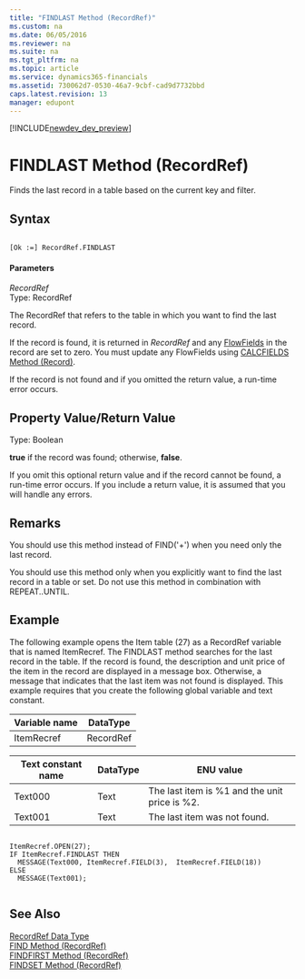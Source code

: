 ```yaml
---
title: "FINDLAST Method (RecordRef)"
ms.custom: na
ms.date: 06/05/2016
ms.reviewer: na
ms.suite: na
ms.tgt_pltfrm: na
ms.topic: article
ms.service: dynamics365-financials
ms.assetid: 730062d7-0530-46a7-9cbf-cad9d7732bbd
caps.latest.revision: 13
manager: edupont
---
```


[!INCLUDE[newdev_dev_preview](../includes/newdev_dev_preview.md)]

# FINDLAST Method (RecordRef)
Finds the last record in a table based on the current key and filter.  
  
## Syntax  
  
```  
  
[Ok :=] RecordRef.FINDLAST  
```  
  
#### Parameters  
 *RecordRef*  
 Type: RecordRef  
  
 The RecordRef that refers to the table in which you want to find the last record.  
  
 If the record is found, it is returned in *RecordRef* and any [FlowFields](../devenv-flowfields.md) in the record are set to zero. You must update any FlowFields using [CALCFIELDS Method \(Record\)](devenv-CALCFIELDS-Method-Record.md).  
  
 If the record is not found and if you omitted the return value, a run-time error occurs.  
  
## Property Value/Return Value  
 Type: Boolean  
  
 **true** if the record was found; otherwise, **false**.  
  
 If you omit this optional return value and if the record cannot be found, a run-time error occurs. If you include a return value, it is assumed that you will handle any errors.  
  
## Remarks  
 You should use this method instead of FIND\('+'\) when you need only the last record.  
  
 You should use this method only when you explicitly want to find the last record in a table or set. Do not use this method in combination with REPEAT..UNTIL.  
  
## Example  
 The following example opens the Item table \(27\) as a RecordRef variable that is named ItemRecref. The FINDLAST method searches for the last record in the table. If the record is found, the description and unit price of the item in the record are displayed in a message box. Otherwise, a message that indicates that the last item was not found is displayed. This example requires that you create the following global variable and text constant.  
  
|Variable name|DataType|  
|-------------------|--------------|  
|ItemRecref|RecordRef|  
  
|Text constant name|DataType|ENU value|  
|------------------------|--------------|---------------|  
|Text000|Text|The last item is %1 and the unit price is %2.|  
|Text001|Text|The last item was not found.|  
  
```  
  
ItemRecref.OPEN(27);  
IF ItemRecref.FINDLAST THEN  
  MESSAGE(Text000, ItemRecref.FIELD(3),  ItemRecref.FIELD(18))  
ELSE  
  MESSAGE(Text001);  
  
```  
  
## See Also  
 [RecordRef Data Type](../datatypes/devenv-RecordRef-Data-Type.md)   
 [FIND Method \(RecordRef\)](devenv-FIND-Method-RecordRef.md)   
 [FINDFIRST Method \(RecordRef\)](devenv-FINDFIRST-Method-RecordRef.md)   
 [FINDSET Method \(RecordRef\)](devenv-FINDSET-Method-RecordRef.md)